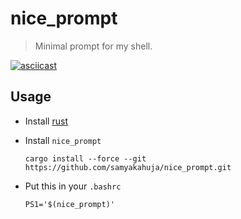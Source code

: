 # nice_prompt

> Minimal prompt for my shell.

[![asciicast](https://asciinema.org/a/349727.svg)](https://asciinema.org/a/349727)

## Usage

- Install [rust](https://rustup.rs/)
- Install `nice_prompt`

    ```shell
    cargo install --force --git https://github.com/samyakahuja/nice_prompt.git
    ```

- Put this in your `.bashrc`

    ```shell
    PS1='$(nice_prompt)'
    ```
